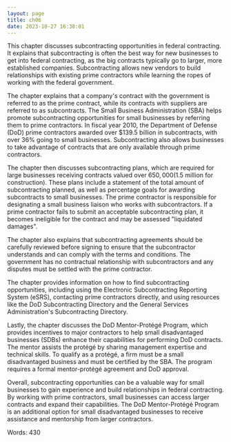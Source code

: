 ```yaml
---
layout: page
title: ch06
date: 2023-10-27 16:38:01
---
```

This chapter discusses subcontracting opportunities in federal contracting. It explains that subcontracting is often the best way for new businesses to get into federal contracting, as the big contracts typically go to larger, more established companies. Subcontracting allows new vendors to build relationships with existing prime contractors while learning the ropes of working with the federal government. 

The chapter explains that a company's contract with the government is referred to as the prime contract, while its contracts with suppliers are referred to as subcontracts. The Small Business Administration (SBA) helps promote subcontracting opportunities for small businesses by referring them to prime contractors. In fiscal year 2010, the Department of Defense (DoD) prime contractors awarded over $139.5 billion in subcontracts, with over 36% going to small businesses. Subcontracting also allows businesses to take advantage of contracts that are only available through prime contractors. 

The chapter then discusses subcontracting plans, which are required for large businesses receiving contracts valued over $650,000 ($1.5 million for construction). These plans include a statement of the total amount of subcontracting planned, as well as percentage goals for awarding subcontracts to small businesses. The prime contractor is responsible for designating a small business liaison who works with subcontractors. If a prime contractor fails to submit an acceptable subcontracting plan, it becomes ineligible for the contract and may be assessed "liquidated damages". 

The chapter also explains that subcontracting agreements should be carefully reviewed before signing to ensure that the subcontractor understands and can comply with the terms and conditions. The government has no contractual relationship with subcontractors and any disputes must be settled with the prime contractor. 

The chapter provides information on how to find subcontracting opportunities, including using the Electronic Subcontracting Reporting System (eSRS), contacting prime contractors directly, and using resources like the DoD Subcontracting Directory and the General Services Administration's Subcontracting Directory. 

Lastly, the chapter discusses the DoD Mentor-Protégé Program, which provides incentives to major contractors to help small disadvantaged businesses (SDBs) enhance their capabilities for performing DoD contracts. The mentor assists the protégé by sharing management expertise and technical skills. To qualify as a protégé, a firm must be a small disadvantaged business and must be certified by the SBA. The program requires a formal mentor-protégé agreement and DoD approval. 

Overall, subcontracting opportunities can be a valuable way for small businesses to gain experience and build relationships in federal contracting. By working with prime contractors, small businesses can access larger contracts and expand their capabilities. The DoD Mentor-Protégé Program is an additional option for small disadvantaged businesses to receive assistance and mentorship from larger contractors.

Words: 430